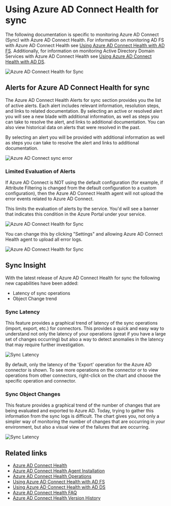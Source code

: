
<properties
	pageTitle="Using Azure AD Connect Health with sync | Microsoft Azure"
	description="This is the Azure AD Connect Health page that will discuss how to monitor Azure AD Connect sync."
	services="active-directory"
	documentationCenter=""
	authors="billmath"
	manager="stevenpo"
	editor="curtand"/>

<tags
	ms.service="active-directory"
	ms.workload="identity"
	ms.tgt_pltfrm="na"
	ms.devlang="na"
	ms.topic="get-started-article"
	ms.date="08/08/2016"
	ms.author="billmath"/>

# Using Azure AD Connect Health for sync
The following documentation is specific to monitoring Azure AD Connect (Sync) with Azure AD Connect Health.  For information on monitoring AD FS with Azure AD Connect Health see [Using Azure AD Connect Health with AD FS](active-directory-aadconnect-health-adfs.md). Additionally, for information on monitoring Active Directory Domain Services with Azure AD Connect Health see [Using Azure AD Connect Health with AD DS](active-directory-aadconnect-health-adds.md).

![Azure AD Connect Health for Sync](./media/active-directory-aadconnect-health-sync/sync.png)

## Alerts for Azure AD Connect Health for sync
The Azure AD Connect Health Alerts for sync section provides you the list of active alerts. Each alert includes relevant information, resolution steps, and links to related documentation. By selecting an active or resolved alert you will see a new blade with additional information, as well as steps you can take to resolve the alert, and links to additional documentation. You can also view historical data on alerts that were resolved in the past.

By selecting an alert you will be provided with additional information as well as steps you can take to resolve the alert and links to additional documentation.

![Azure AD Connect sync error](./media/active-directory-aadconnect-health-sync/alert.png)

### Limited Evaluation of Alerts
If Azure AD Connect is NOT using the default configuration (for example, if Attribute Filtering is changed from the default configuration to a custom configuration), then the Azure AD Connect Health agent will not upload the error events related to Azure AD Connect. 

This limits the evaluation of alerts by the service. You'd will see a banner that indicates this condition in the Azure Portal under your service.

![Azure AD Connect Health for Sync](./media/active-directory-aadconnect-health-sync/banner.png)

You can change this by clicking "Settings" and allowing Azure AD Connect Health agent to upload all error logs.

![Azure AD Connect Health for Sync](./media/active-directory-aadconnect-health-sync/banner2.png)

## Sync Insight
With the latest release of Azure AD Connect Health for sync the following new capabilities have been added:

- Latency of sync operations
- Object Change trend

### Sync Latency
This feature provides a graphical trend of latency of the sync operations (import, export, etc.) for connectors.  This provides a quick and easy way to understand not only the latency of your operations (great if you have a large set of changes occurring) but also a way to detect anomalies in the latency that may require further investigation.

![Sync Latency](./media/active-directory-aadconnect-health-sync/synclatency.png)

By default, only the latency of the 'Export' operation for the Azure AD connector is shown.  To see more operations on the connector or to view operations from other connectors, right-click on the chart and choose the specific operation and connector.

### Sync Object Changes
This feature provides a graphical trend of the number of changes that are being evaluated and exported to Azure AD.  Today, trying to gather this information from the sync logs is difficult.  The chart gives you, not only a simpler way of monitoring the number of changes that are occurring in your environment, but also a visual view of the failures that are occurring.

![Sync Latency](./media/active-directory-aadconnect-health-sync/syncobjectchanges.png)

## Related links

* [Azure AD Connect Health](active-directory-aadconnect-health.md)
* [Azure AD Connect Health Agent Installation](active-directory-aadconnect-health-agent-install.md)
* [Azure AD Connect Health Operations](active-directory-aadconnect-health-operations.md)
* [Using Azure AD Connect Health with AD FS](active-directory-aadconnect-health-adfs.md)
* [Using Azure AD Connect Health with AD DS](active-directory-aadconnect-health-adds.md)
* [Azure AD Connect Health FAQ](active-directory-aadconnect-health-faq.md)
* [Azure AD Connect Health Version History](active-directory-aadconnect-health-version-history.md)

